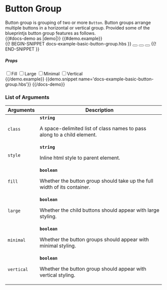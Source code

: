 # Button Group
<div class='bp3-running-text bp3-text-large'>
  Button group is grouping of two or more <code>Button</code>. Button groups arrange multiple buttons in a horizontal or
  vertical group. Provided some of the blueprintjs button group features as follows.
</div>
{{#docs-demo as |demo|}}
{{#demo.example}}

<div class="demo-container">
  <div class="docs-example-frame docs-example-frame-row">
    <div class="docs-example">
      {{! BEGIN-SNIPPET docs-example-basic-button-group.hbs }}
      <ButtonGroup @minimal={{minimal}} @large={{large}} @vertical={{vertical}} @fill={{fill}}>
        <Button @icon='database' @type='button' @text='Queries'> </Button>
        <Button @icon='function' @type='button' @text='Functions'> </Button>
        <Button @icon='cog' @type='button' @text='Settings'> </Button>
      </ButtonGroup>
      {{! END-SNIPPET }}
    </div>
    <div class="docs-example-options">
      <h5 class="bp3-heading">Props</h5>
      <label class="bp3-control bp3-switch"><input type="checkbox" onclick={{action "onChangeProps" "fill"}}><span
          class="bp3-control-indicator"></span>Fill</label>
      <label class="bp3-control bp3-switch"><input type="checkbox" onclick={{action "onChangeProps" 'large'}}><span
          class="bp3-control-indicator"></span>Large</label>
      <label class="bp3-control bp3-switch"><input type="checkbox" onclick={{action "onChangeProps" 'minimal'}}><span
          class="bp3-control-indicator"></span>Minimal</label>
      <label class="bp3-control bp3-switch"><input type="checkbox" onclick={{action "onChangeProps" 'vertical'}}><span
          class="bp3-control-indicator"></span>Vertical</label>
    </div>
  </div>
</div>
{{/demo.example}}
{{demo.snippet name='docs-example-basic-button-group.hbs'}}
{{/docs-demo}}

### List of Arguments


<div class="docs-modifiers-table bp3-running-text">
  <table class="bp3-html-table">
    <thead>
      <tr>
        <th>Arguments</th>
        <th>Description</th>
      </tr>
    </thead>
    <tbody>
      <tr>
        <td class="docs-prop-name"><code>class</code></td>
        <td class="docs-prop-details"><code
            class="docs-prop-type"><strong>string</strong><em class="docs-prop-default bp3-text-muted"></em></code>
          <div class="docs-prop-description">
            <div class="docs-section">
              <div class="bp3-running-text">
                <p>A space-delimited list of class names to pass along to a child element.</p>
              </div>
            </div>
          </div>
        </td>
      </tr>
      <tr>
        <td class="docs-prop-name"><code>style</code></td>
        <td class="docs-prop-details"><code
            class="docs-prop-type"><strong>string</strong><em class="docs-prop-default bp3-text-muted"></em></code>
          <div class="docs-prop-description">
            <div class="docs-section">
              <div class="bp3-running-text">
                <p>Inline html style to parent element.</p>
              </div>
            </div>
          </div>
        </td>
      </tr>
      <tr>
        <td class="docs-prop-name"><code>fill</code></td>
        <td class="docs-prop-details"><code
            class="docs-prop-type"><strong>boolean</strong><em class="docs-prop-default bp3-text-muted"></em></code>
          <div class="docs-prop-description">
            <div class="docs-section">
              <div class="bp3-running-text">
                <p>Whether the button group should take up the full width of its container.</p>
              </div>
            </div>
          </div>
        </td>
      </tr>
      <tr>
        <td class="docs-prop-name"><code>large</code></td>
        <td class="docs-prop-details"><code
            class="docs-prop-type"><strong>boolean</strong><em class="docs-prop-default bp3-text-muted"></em></code>
          <div class="docs-prop-description">
            <div class="docs-section">
              <div class="bp3-running-text">
                <p>Whether the child buttons should appear with large styling.</p>
              </div>
            </div>
          </div>
        </td>
      </tr>
      <tr>
        <td class="docs-prop-name"><code>minimal</code></td>
        <td class="docs-prop-details"><code
            class="docs-prop-type"><strong>boolean</strong><em class="docs-prop-default bp3-text-muted"></em></code>
          <div class="docs-prop-description">
            <div class="docs-section">
              <div class="bp3-running-text">
                <p>Whether the button groups should appear with minimal styling.</p>
              </div>
            </div>
          </div>
        </td>
      </tr>
      <tr>
        <td class="docs-prop-name"><code>vertical</code></td>
        <td class="docs-prop-details"><code
            class="docs-prop-type"><strong>boolean</strong><em class="docs-prop-default bp3-text-muted"></em></code>
          <div class="docs-prop-description">
            <div class="docs-section">
              <div class="bp3-running-text">
                <p>Whether the button group should appear with vertical styling.</p>
              </div>
            </div>
          </div>
        </td>
      </tr>
    </tbody>
  </table>
  <br>
</div>